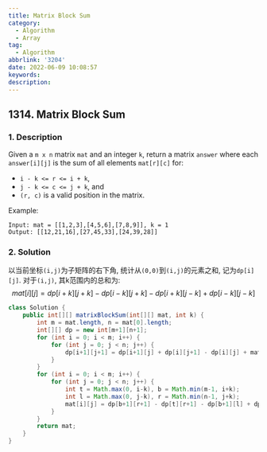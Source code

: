 ```yaml
---
title: Matrix Block Sum
category:
  - Algorithm
  - Array
tag:
  - Algorithm
abbrlink: '3204'
date: 2022-06-09 10:08:57
keywords:
description:
---
```


## 1314. Matrix Block Sum
### 1. Description
Given a `m x n` matrix `mat` and an integer `k`, return a matrix `answer` where each `answer[i][j]` is the sum of all elements `mat[r][c]` for:
* `i - k <= r <= i + k`,
* `j - k <= c <= j + k`, and
* `(r, c)` is a valid position in the matrix.

Example:
```
Input: mat = [[1,2,3],[4,5,6],[7,8,9]], k = 1
Output: [[12,21,16],[27,45,33],[24,39,28]]
```


### 2. Solution
以当前坐标`(i,j)`为子矩阵的右下角, 统计从`(0,0)`到`(i,j)`的元素之和, 记为`dp[i][j]`. 对于`(i,j)`, 其k范围内的总和为:
$$
mat[i][j] = dp[i+k][j+k] - dp[i-k][j+k] - dp[i+k][j-k] + dp[i-k][j-k]
$$

```java
class Solution {
    public int[][] matrixBlockSum(int[][] mat, int k) {
        int m = mat.length, n = mat[0].length;
        int[][] dp = new int[m+1][n+1];
        for (int i = 0; i < m; i++) {
            for (int j = 0; j < n; j++) {
                dp[i+1][j+1] = dp[i+1][j] + dp[i][j+1] - dp[i][j] + mat[i][j];
            }
        }
        for (int i = 0; i < m; i++) {
            for (int j = 0; j < n; j++) {
                int t = Math.max(0, i-k), b = Math.min(m-1, i+k);
                int l = Math.max(0, j-k), r = Math.min(n-1, j+k);
                mat[i][j] = dp[b+1][r+1] - dp[t][r+1] - dp[b+1][l] + dp[t][l];
            }
        }
        return mat;
    }
}
```
